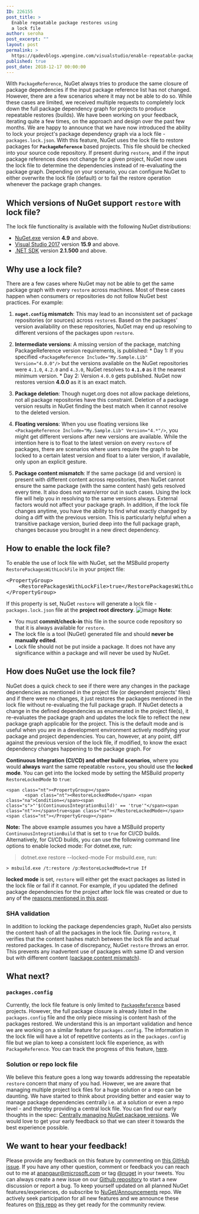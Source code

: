 ```yaml
---
ID: 226155
post_title: >
  Enable repeatable package restores using
  a lock file
author: seroha
post_excerpt: ""
layout: post
permalink: >
  https://qadevblogs.wpengine.com/visualstudio/enable-repeatable-package-restores-using-a-lock-file/
published: true
post_date: 2018-12-17 00:00:00
---
```

With `PackageReference`, NuGet always tries to produce the same closure of package dependencies if the input package reference list has not changed. However, there are a few scenarios where it may not be able to do so. While these cases are limited, we received multiple requests to completely lock down the full package dependency graph for projects to produce repeatable restores (builds). We have been working on your feedback, iterating quite a few times, on the approach and design over the past few months. We are happy to announce that we have now introduced the ability to lock your project's package dependency graph via a lock file - `packages.lock.json`. With this feature, NuGet uses the lock file to restore packages for **`PackageReference`** based projects. This file should be checked into your source code repository. If present during `restore`, and if the input package references does not change for a given project, NuGet now uses the lock file to determine the dependencies instead of re-evaluating the package graph. Depending on your scenario, you can configure NuGet to either overwrite the lock file (default) or to fail the restore operation whenever the package graph changes.

## Which versions of NuGet support `restore` with lock file?

The lock file functionality is available with the following NuGet distributions:

*   [NuGet.exe][1] version **4\.9** and above.
*   [Visual Studio 2017][1] version **15\.9** and above.
*   [.NET SDK][1] version **2\.1.500** and above.

## Why use a lock file?

There are a few cases where NuGet may not be able to get the same package graph with every `restore` across machines. Most of these cases happen when consumers or repositories do not follow NuGet best practices. For example:

1.  **`nuget.config` mismatch**: This may lead to an inconsistent set of package repositories (or sources) across `restore`s. Based on the packages' version availability on these repositories, NuGet may end up resolving to different versions of the packages upon `restore`.

2.  **Intermediate versions**: A missing version of the package, matching PackageReference version requirements, is published: * Day 1: If you specified `<PackageReference Include="My.Sample.Lib" Version="4.0.0"/>` but the versions available on the NuGet repositories were `4.1.0`, `4.2.0` and `4.3.0`, NuGet resolves to **`4.1.0`** as it the nearest minimum version. * Day 2: Version `4.0.0` gets published. NuGet now restores version **4\.0.0** as it is an exact match.

3.  **Package deletion**: Though nuget.org does not allow package deletions, not all package repositories have this constraint. Deletion of a package version results in NuGet finding the best match when it cannot resolve to the deleted version.

4.  **Floating versions**: When you use floating versions like `<PackageReference Include="My.Sample.Lib" Version="4.*"/>`, you might get different versions after new versions are available. While the intention here is to float to the latest version on every `restore` of packages, there are scenarios where users require the graph to be locked to a certain latest version and float to a later version, if available, only upon an explicit gesture.

5.  **Package content mismatch**: If the same package (id and version) is present with different content across repositories, then NuGet cannot ensure the same package (with the same content hash) gets resolved every time. It also does not warn/error out in such cases. Using the lock file will help you in resolving to the same versions always. External factors would not affect your package graph. In addition, if the lock file changes anytime, you have the ability to find what exactly changed by doing a diff with the previous version. This is particularly helpful when a transitive package version, buried deep into the full package graph, changes because you brought in a new direct dependency.

## How to enable the lock file?

To enable the use of lock file with NuGet, set the MSBuild property `RestorePackagesWithLockFile` in your project file:

<pre class="lang:default decode:true">&lt;PropertyGroup&gt;
    &lt;RestorePackagesWithLockFile&gt;true&lt;/RestorePackagesWithLockFile&gt;
&lt;/PropertyGroup&gt;</pre>

If this property is set, NuGet `restore` will generate a lock file - `packages.lock.json` file at the **project root directory**. ![image][2] **Note**:

*   You must **commit/check-in** this file in the source code repository so that it is always available for `restore`.
*   The lock file is a tool (NuGet) generated file and should **never be manually edited**.
*   Lock file should not be put inside a package. It does not have any significance within a package and will never be used by NuGet.

## How does NuGet use the lock file?

NuGet does a quick check to see if there were any changes in the package dependencies as mentioned in the project file (or dependent projects' files) and if there were no changes, it just restores the packages mentioned in the lock file without re-evaluating the full package graph. If NuGet detects a change in the defined dependencies as enumerated in the project file(s), it re-evaluates the package graph and updates the lock file to reflect the new package graph applicable for the project. This is the default mode and is useful when you are in a development environment actively modifying your package and project dependencies. You can, however, at any point, diff against the previous version of the lock file, if modified, to know the exact dependency changes happening to the package graph. For

**Continuous Integration (CI/CD) and other build scenarios**, where you would **always** want the same repeatable `restore`, you should use the **locked mode**. You can get into the locked mode by setting the MSBuild property `RestoreLockedMode` to `true`:

<pre class="highlight"><code>&lt;span class="nt"&gt;&lt;PropertyGroup&gt;&lt;/span&gt;
       &lt;span class="nt"&gt;&lt;RestoreLockedMode&lt;/span&gt; &lt;span class="na"&gt;Condition=&lt;/span&gt;&lt;span class="s"&gt;"'$(ContinuousIntegrationBuild)' == 'true'"&lt;/span&gt;&lt;span class="nt"&gt;&gt;&lt;/span&gt;true&lt;span class="nt"&gt;&lt;/RestoreLockedMode&gt;&lt;/span&gt;
&lt;span class="nt"&gt;&lt;/PropertyGroup&gt;&lt;/span&gt; </code></pre>

**Note:** The above example assumes you have a MSBuild property `ContinuousIntegrationBuild` that is set to `true` for CI/CD builds. Alternatively, for CI/CD builds, you can use the following command line options to enable locked mode: For dotnet.exe, run:

> dotnet.exe restore --locked-mode For msbuild.exe, run:

    > msbuild.exe /t:restore /p:RestoreLockedMode=true If 
    

**locked mode** is set, `restore` will either get the exact packages as listed in the lock file or fail if it cannot. For example, if you updated the defined package dependencies for the project after lock file was created or due to any of the [reasons mentioned in this post][3].

### SHA validation

In addition to locking the package dependencies graph, NuGet also persists the content hash of all the packages in the lock file. During `restore`, it verifies that the content hashes match between the lock file and actual restored packages. In case of discrepancy, NuGet `restore` throws an error. This prevents any inadvertent use of packages with same ID and version but with different content ([package content mismatch][3]).

## What next?

### `packages.config`

Currently, the lock file feature is only limited to [`PackageReference`][4] based projects. However, the full package closure is already listed in the `packages.config` file and the only piece missing is content hash of the packages restored. We understand this is an important validation and hence we are working on a similar feature for `packages.config`. The information in the lock file will have a lot of repetitive contents as in the `packages.config` file but we plan to keep a consistent lock file experience, as with `PackageReference`. You can track the progress of this feature, [here][5].

### Solution or repo lock file

We believe this feature goes a long way towards addressing the repeatable `restore` concern that many of you had. However, we are aware that managing multiple project lock files for a huge solution or a repo can be daunting. We have started to think about providing better and easier way to manage package dependencies centrally i.e. at a solution or even a repo level - and thereby providing a central lock file. You can find our early thoughts in the spec: [Centrally managing NuGet package versions][6]. We would love to get your early feedback so that we can steer it towards the best experience possible.

## We want to hear your feedback!

Please provide any feedback on this feature by commenting on [this GitHub issue][7]. If you have any other question, comment or feedback you can reach out to me at <anangaur@microsoft.com> or tag [@nuget][8] in your tweets. You can always create a new issue on our [Github repository][9] to start a new discussion or report a bug. To keep yourself updated on all planned NuGet features/experiences, do subscribe to [NuGet/Announcements][10] repo. We actively seek participation for all new features and we announce these features on [this repo][10] as they get ready for the community review.

 [1]: https://blog.nuget.org/20181217/Enable-repeatable-package-restores-using-a-lock-file.html
 [2]: https://user-images.githubusercontent.com/14800916/49912003-6d98f100-fe3d-11e8-8be1-372d36d46c98.png
 [3]: #why-use-a-lock-file
 [4]: https://docs.microsoft.com/en-us/nuget/consume-packages/package-references-in-project-files
 [5]: https://github.com/NuGet/Home/issues/7281
 [6]: https://github.com/NuGet/Home/wiki/Centrally-managing-NuGet-package-versions
 [7]: https://github.com/NuGet/Home/issues/5602
 [8]: https://twitter.com/nuget
 [9]: https://github.com/NuGet/Home/issues/new
 [10]: https://github.com/NuGet/Announcements